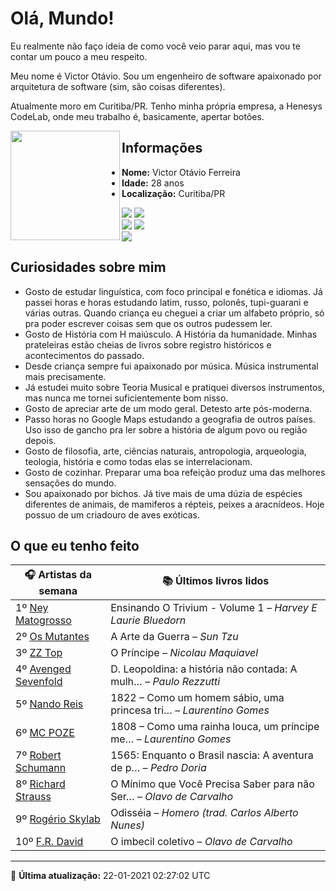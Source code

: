 # Olá, Mundo!

Eu realmente não faço ideia de como você veio parar aqui, mas vou te contar um pouco a meu respeito.

Meu nome é Victor Otávio. Sou um engenheiro de software apaixonado por arquitetura de software (sim, são coisas diferentes).

Atualmente moro em Curitiba/PR. Tenho minha própria empresa, a Henesys CodeLab, onde meu trabalho é, basicamente, apertar botões.

<img align="left" src="https://github.com/vctrtvfrrr/vctrtvfrrr/raw/master/octocat.png" alt="" width="175" />

## Informações

- **Nome:** Victor Otávio Ferreira
- **Idade:** 28 anos
- **Localização:** Curitiba/PR

[![](https://img.shields.io/badge/LinkedIn-victorotavio-blue)](https://www.linkedin.com/in/victorotavio/) [![](https://img.shields.io/badge/Twitter-@vctrtvfrrr-blue)](https://twitter.com/vctrtvfrrr)  
[![](https://img.shields.io/badge/GitHub-vctrtvfrrr-24292e)](https://github.com/vctrtvfrrr) [![](https://img.shields.io/badge/GitLab-vctrtvfrrr-ec5d16)](https://gitlab.com/vctrtvfrrr)  
[![](https://img.shields.io/badge/Email-victor@otavioferreira.com.br-red)](mailto:victor@otavioferreira.com.br)  

## Curiosidades sobre mim

-   Gosto de estudar linguística, com foco principal e fonética e idiomas. Já passei horas e horas estudando latim, russo, polonês, tupi-guarani e várias outras. Quando criança eu cheguei a criar um alfabeto próprio, só pra poder escrever coisas sem que os outros pudessem ler.
-   Gosto de História com H maiúsculo. A História da humanidade. Minhas prateleiras estão cheias de livros sobre registro históricos e acontecimentos do passado.
-   Desde criança sempre fui apaixonado por música. Música instrumental mais precisamente.
-   Já estudei muito sobre Teoria Musical e pratiquei diversos instrumentos, mas nunca me tornei suficientemente bom nisso.
-   Gosto de apreciar arte de um modo geral. Detesto arte pós-moderna.
-   Passo horas no Google Maps estudando a geografia de outros países. Uso isso de gancho pra ler sobre a história de algum povo ou região depois.
-   Gosto de filosofia, arte, ciências naturais, antropologia, arqueologia, teologia, história e como todas elas se interrelacionam.
-   Gosto de cozinhar. Preparar uma boa refeição produz uma das melhores sensações do mundo.
-   Sou apaixonado por bichos. Já tive mais de uma dúzia de espécies diferentes de animais, de mamiferos a répteis, peixes a aracnídeos. Hoje possuo de um criadouro de aves exóticas.


## O que eu tenho feito

|                        🎧 Artistas da semana                        |                      📚 Últimos livros lidos                      |
|---------------------------------------------------------------------|-------------------------------------------------------------------|
| 1º [Ney Matogrosso](https://www.last.fm/music/Ney+Matogrosso)       | Ensinando O Trivium - Volume 1	–	_Harvey E Laurie Bluedorn_         |
| 2º [Os Mutantes](https://www.last.fm/music/Os+Mutantes)             | A Arte da Guerra	–	_Sun Tzu_                                        |
| 3º [ZZ Top](https://www.last.fm/music/ZZ+Top)                       | O Príncipe	–	_Nicolau Maquiavel_                                    |
| 4º [Avenged Sevenfold](https://www.last.fm/music/Avenged+Sevenfold) | D. Leopoldina: a história não contada: A mulh…	–	_Paulo Rezzutti_   |
| 5º [Nando Reis](https://www.last.fm/music/Nando+Reis)               | 1822 – Como um homem sábio, uma princesa tri…	–	_Laurentino Gomes_  |
| 6º [MC POZE](https://www.last.fm/music/MC+POZE)                     | 1808 – Como uma rainha louca, um príncipe me…	–	_Laurentino Gomes_  |
| 7º [Robert Schumann](https://www.last.fm/music/Robert+Schumann)     | 1565: Enquanto o Brasil nascia: A aventura de p…	–	_Pedro Doria_    |
| 8º [Richard Strauss](https://www.last.fm/music/Richard+Strauss)     | O Mínimo que Você Precisa Saber para não Ser…	–	_Olavo de Carvalho_ |
| 9º [Rogério Skylab](https://www.last.fm/music/Rog%C3%A9rio+Skylab)  | Odisséia	–	_Homero (trad. Carlos Alberto Nunes)_                    |
| 10º [F.R. David](https://www.last.fm/music/F.R.+David)              | O imbecil coletivo	–	_Olavo de Carvalho_                            |


---

🚀 **Última atualização:** 22-01-2021 02:27:02 UTC